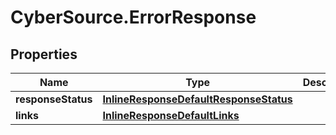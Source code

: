 # CyberSource.ErrorResponse

## Properties
Name | Type | Description | Notes
------------ | ------------- | ------------- | -------------
**responseStatus** | [**InlineResponseDefaultResponseStatus**](InlineResponseDefaultResponseStatus.md) |  | [optional] 
**links** | [**InlineResponseDefaultLinks**](InlineResponseDefaultLinks.md) |  | [optional] 


